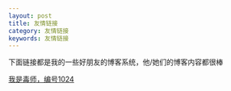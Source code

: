 ```yaml
---
layout: post
title: 友情链接
category: 友情链接
keywords: 友情链接
---
```


下面链接都是我的一些好朋友的博客系统，他/她们的博客内容都很棒

[我是毒师，编号1024](http://poisoner1024.github.io/)